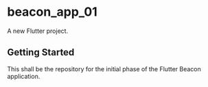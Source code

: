 # beacon_app_01

A new Flutter project.

## Getting Started

This shall be the repository for the initial phase of the Flutter Beacon application.
